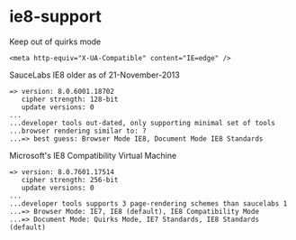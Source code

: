 ie8-support
===========

Keep out of quirks mode

    <meta http-equiv="X-UA-Compatible" content="IE=edge" />

SauceLabs IE8 older as of 21-November-2013

    => version: 8.0.6001.18702
       cipher strength: 128-bit
       update versions: 0
    ...
    ...developer tools out-dated, only supporting minimal set of tools
    ...browser rendering similar to: ?
    ...=> best guess: Browser Mode IE8, Document Mode IE8 Standards
    
Microsoft's IE8 Compatibility Virtual Machine

    => version: 8.0.7601.17514
       cipher strength: 256-bit
       update versions: 0
    ...
    ...developer tools supports 3 page-rendering schemes than saucelabs 1
    ...=> Browser Mode: IE7, IE8 (default), IE8 Compatibility Mode
    ...=> Document Mode: Quirks Mode, IE7 Standards, IE8 Standards (default)
